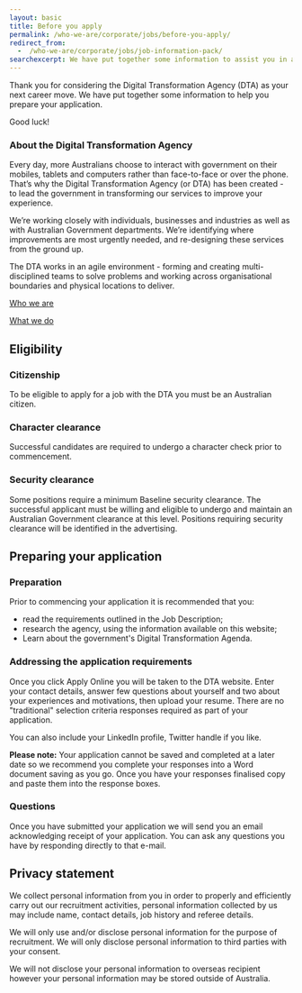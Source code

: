 ```yaml
---
layout: basic
title: Before you apply
permalink: /who-we-are/corporate/jobs/before-you-apply/
redirect_from:
  -  /who-we-are/corporate/jobs/job-information-pack/
searchexcerpt: We have put together some information to assist you in applying for vacancies with us as developers, user researchers, digital leaders and designers.
---
```


Thank you for considering the Digital Transformation Agency (DTA) as your next career move. We have put together some information to help you prepare your application. 

Good luck!

### About the Digital Transformation Agency

Every day, more Australians choose to interact with government on their mobiles, tablets and computers rather than face-to-face or over the phone. That’s why the Digital Transformation Agency (or DTA) has been created - to lead the government in transforming our services to improve your experience.

We’re working closely with individuals, businesses and industries as well as with Australian Government departments. We’re identifying where improvements are most urgently needed, and re-designing these services from the ground up.

The DTA works in an agile environment - forming and creating multi-disciplined teams to solve problems and working across organisational boundaries and physical locations to deliver.

[Who we are](/who-we-are/)

[What we do](/what-we-do/)

## Eligibility

### Citizenship
To be eligible to apply for a job with the DTA you must be an Australian citizen. 

### Character clearance
Successful candidates are required to undergo a character check prior to commencement. 

### Security clearance
Some positions require a minimum Baseline security clearance. The successful applicant must be willing and eligible to undergo and maintain an Australian Government clearance at this level. Positions requiring security clearance will be identified in the advertising.

## Preparing your application

### Preparation
Prior to commencing your application it is recommended that you:
* read the requirements outlined in the Job Description;
* research the agency, using the information available on this website;
* Learn about the government's Digital Transformation Agenda.

### Addressing the application requirements
Once you click Apply Online you will be taken to the DTA website. Enter your contact details, answer few questions about yourself and two about your experiences and motivations, then upload your resume. There are no "traditional" selection criteria responses required as part of your application. 

You can also include your LinkedIn profile, Twitter handle if you like.

**Please note:** Your application cannot be saved and completed at a later date so we recommend you complete your responses into a Word document saving as you go. Once you have your responses finalised copy and paste them into the response boxes. 

### Questions
Once you have submitted your application we will send you an email acknowledging receipt of your application. You can ask any questions you have by responding directly to that e-mail.

## Privacy statement

We collect personal information from you in order to properly and efficiently carry out our recruitment activities, personal information collected by us may include name, contact details, job history and referee details. 

We will only use and/or disclose personal information for the purpose of recruitment. We will only disclose personal information to third parties with your consent.   

We will not disclose your personal information to overseas recipient however your personal information may be stored outside of Australia. 


